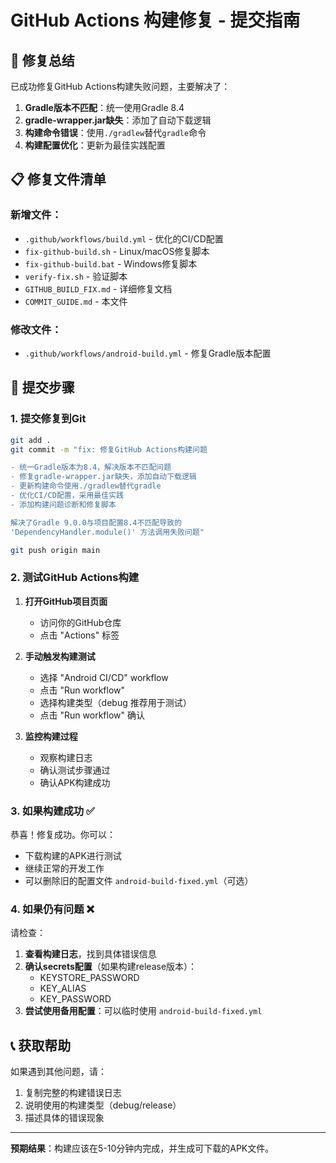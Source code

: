 # GitHub Actions 构建修复 - 提交指南

## 🎯 修复总结

已成功修复GitHub Actions构建失败问题，主要解决了：

1. **Gradle版本不匹配**：统一使用Gradle 8.4
2. **gradle-wrapper.jar缺失**：添加了自动下载逻辑  
3. **构建命令错误**：使用`./gradlew`替代`gradle`命令
4. **构建配置优化**：更新为最佳实践配置

## 📋 修复文件清单

### 新增文件：
- `.github/workflows/build.yml` - 优化的CI/CD配置
- `fix-github-build.sh` - Linux/macOS修复脚本
- `fix-github-build.bat` - Windows修复脚本
- `verify-fix.sh` - 验证脚本
- `GITHUB_BUILD_FIX.md` - 详细修复文档
- `COMMIT_GUIDE.md` - 本文件

### 修改文件：
- `.github/workflows/android-build.yml` - 修复Gradle版本配置

## 🚀 提交步骤

### 1. 提交修复到Git
```bash
git add .
git commit -m "fix: 修复GitHub Actions构建问题

- 统一Gradle版本为8.4，解决版本不匹配问题
- 修复gradle-wrapper.jar缺失，添加自动下载逻辑
- 更新构建命令使用./gradlew替代gradle
- 优化CI/CD配置，采用最佳实践
- 添加构建问题诊断和修复脚本

解决了Gradle 9.0.0与项目配置8.4不匹配导致的
'DependencyHandler.module()' 方法调用失败问题"

git push origin main
```

### 2. 测试GitHub Actions构建

1. **打开GitHub项目页面**
   - 访问你的GitHub仓库
   - 点击 "Actions" 标签

2. **手动触发构建测试**
   - 选择 "Android CI/CD" workflow
   - 点击 "Run workflow" 
   - 选择构建类型（debug 推荐用于测试）
   - 点击 "Run workflow" 确认

3. **监控构建过程**
   - 观察构建日志
   - 确认测试步骤通过
   - 确认APK构建成功

### 3. 如果构建成功 ✅

恭喜！修复成功。你可以：
- 下载构建的APK进行测试
- 继续正常的开发工作
- 可以删除旧的配置文件 `android-build-fixed.yml`（可选）

### 4. 如果仍有问题 ❌

请检查：
1. **查看构建日志**，找到具体错误信息
2. **确认secrets配置**（如果构建release版本）：
   - KEYSTORE_PASSWORD
   - KEY_ALIAS  
   - KEY_PASSWORD
3. **尝试使用备用配置**：可以临时使用 `android-build-fixed.yml`

## 📞 获取帮助

如果遇到其他问题，请：
1. 复制完整的构建错误日志
2. 说明使用的构建类型（debug/release）
3. 描述具体的错误现象

---

**预期结果**：构建应该在5-10分钟内完成，并生成可下载的APK文件。